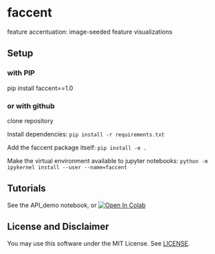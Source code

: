 # faccent
feature accentuation: image-seeded feature visualizations


## Setup

### with PIP

pip install faccent==1.0

### or with github

clone repository

Install dependencies: `pip install -r requirements.txt`

Add the faccent package itself: `pip install -e .`

Make the virtual environment available to jupyter notebooks:  `python -m ipykernel install --user --name=faccent`


## Tutorials

See the API_demo notebook, or
<a href="https://colab.research.google.com/github/chrishamblin7/faccent/blob/master/API_demo.ipynb"><img src="https://colab.research.google.com/assets/colab-badge.svg" alt="Open In Colab" /></a>


## License and Disclaimer

You may use this software under the MIT License. See [LICENSE](https://github.com/greentfrapp/lucent/blob/master/LICENSE).

